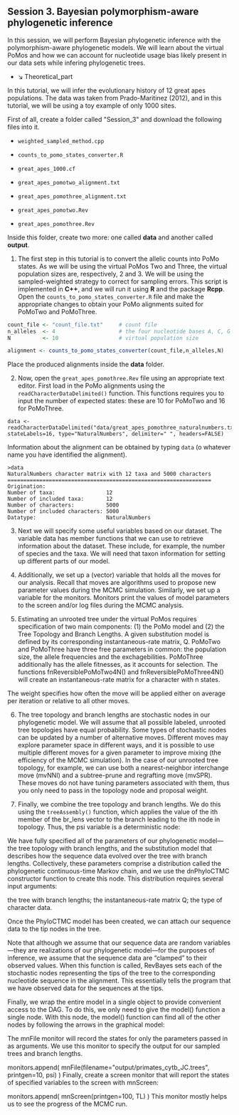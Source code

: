 ## **Session 3**. Bayesian polymorphism-aware phylogenetic inference

In this session, we will perform Bayesian phylogenetic inference with the polymorphism-aware phylogenetic models. We will learn about the virtual PoMos and how we can account for nucleotide usage bias likely present in our data sets while infering phylogenetic trees. 

* &#8600; Theoretical_part

In this tutorial, we will infer the evolutionary history of 12 great apes populations. The data was taken from Prado-Maritinez (2012), and in this tutorial, we will be using a toy example of only 1000 sites. 

First of all, create a folder called "Session_3" and download the following files into it.

* ```weighted_sampled_method.cpp```
* ```counts_to_pomo_states_converter.R```
* ```great_apes_1000.cf```

* ```great_apes_pomotwo_alignment.txt```
* ```great_apes_pomothree_alignment.txt```

* ```great_apes_pomotwo.Rev```
* ```great_apes_pomothree.Rev```

Inside this folder, create two more: one called **data** and another called **output**.

1. The first step in this tutorial is to convert the allelic counts into PoMo states. As we will be using the virtual PoMos Two and Three, the virtual population sizes are, respectively, 2 and 3. We will be using the sampled-weighted strategy to correct for sampling errors. This script is implemented in **C++**, and we will run it using **R** and the package **Rcpp**.  Open the ```counts_to_pomo_states_converter.R``` file and make the appropriate changes to obtain your PoMo alignments suited for PoMoTwo and PoMoThree. 
```r
count_file <- "count_file.txt"     # count file
n_alleles  <- 4                    # the four nucleotide bases A, C, G and T
N          <- 10                   # virtual population size

alignment <- counts_to_pomo_states_converter(count_file,n_alleles,N)
```
Place the produced alignments inside the **data** folder.

2. Now, open the ```great_apes_pomothree.Rev``` file using an appropriate text editor. First load in the PoMo alignments using the ```readCharacterDataDelimited()``` function. This functions requires you to input the number of expected states: these are 10 for PoMoTwo and 16 for PoMoThree.
```
data <- readCharacterDataDelimited("data/great_apes_pomothree_naturalnumbers.txt", stateLabels=16, type="NaturalNumbers", delimiter=" ", headers=FALSE)
```
Information about the alignment can be obtained by typing ```data``` (o whatever name you have identified the alignment).
```
>data
NaturalNumbers character matrix with 12 taxa and 5000 characters
================================================================
Origination:                   
Number of taxa:                12
Number of included taxa:       12
Number of characters:          5000
Number of included characters: 5000
Datatype:                      NaturalNumbers
```

3. Next we will specify some useful variables based on our dataset. The variable data has member functions that we can use to retrieve information about the dataset. These include, for example, the number of species and the taxa. We will need that taxon information for setting up different parts of our model.

4. Additionally, we set up a (vector) variable that holds all the moves for our analysis. Recall that moves are algorithms used to propose new parameter values during the MCMC simulation. Similarly, we set up a variable for the monitors. Monitors print the values of model parameters to the screen and/or log files during the MCMC analysis.

5. Estimating an unrooted tree under the virtual PoMos requires specification of two main components: (1) the PoMo model and (2) the Tree Topology and Branch Lengths. A given substitution model is defined by its corresponding instantaneous-rate matrix, Q. PoMoTwo and PoMoThree have three free parameters in common: the population size, the allele frequencies and the exchagebilities. PoMoThree additionally has the allele fitnesses, as it accounts for selection. The functions fnReversiblePoMoTwo4N() and fnReversiblePoMoThree4N() will create an instantaneous-rate matrix for a character with n states.


The weight specifies how often the move will be applied either on average per iteration or relative to all other moves. 


6. The tree topology and branch lengths are stochastic nodes in our phylogenetic model. We will assume that all possible labeled, unrooted tree topologies have equal probability. Some types of stochastic nodes can be updated by a number of alternative moves. Different moves may explore parameter space in different ways, and it is possible to use multiple different moves for a given parameter to improve mixing (the efficiency of the MCMC simulation). In the case of our unrooted tree topology, for example, we can use both a nearest-neighbor interchange move (mvNNI) and a subtree-prune and regrafting move (mvSPR). These moves do not have tuning parameters associated with them, thus you only need to pass in the topology node and proposal weight.




7. Finally, we combine the tree topology and branch lengths. We do this using the ```treeAssembly()``` function, which applies the value of the ith member of the br_lens vector to the branch leading to the ith node in topology. Thus, the psi variable is a deterministic node:


We have fully specified all of the parameters of our phylogenetic model—the tree topology with branch lengths, and the substitution model that describes how the sequence data evolved over the tree with branch lengths. Collectively, these parameters comprise a distribution called the phylogenetic continuous-time Markov chain, and we use the dnPhyloCTMC constructor function to create this node. This distribution requires several input arguments:

the tree with branch lengths;
the instantaneous-rate matrix Q;
the type of character data.


Once the PhyloCTMC model has been created, we can attach our sequence data to the tip nodes in the tree.

Note that although we assume that our sequence data are random variables—they are realizations of our phylogenetic model—for the purposes of inference, we assume that the sequence data are “clamped” to their observed values. When this function is called, RevBayes sets each of the stochastic nodes representing the tips of the tree to the corresponding nucleotide sequence in the alignment. This essentially tells the program that we have observed data for the sequences at the tips.

Finally, we wrap the entire model in a single object to provide convenient access to the DAG. To do this, we only need to give the model() function a single node. With this node, the model() function can find all of the other nodes by following the arrows in the graphical model:


The mnFile monitor will record the states for only the parameters passed in as arguments. We use this monitor to specify the output for our sampled trees and branch lengths.

monitors.append( mnFile(filename="output/primates_cytb_JC.trees", printgen=10, psi) )
Finally, create a screen monitor that will report the states of specified variables to the screen with mnScreen:

monitors.append( mnScreen(printgen=100, TL) )
This monitor mostly helps us to see the progress of the MCMC run.


